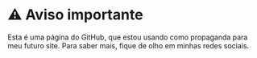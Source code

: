 # ⚠ Aviso importante

Esta é uma página do GitHub, que estou usando como propaganda para meu futuro site. Para saber mais, fique de olho em minhas redes sociais.